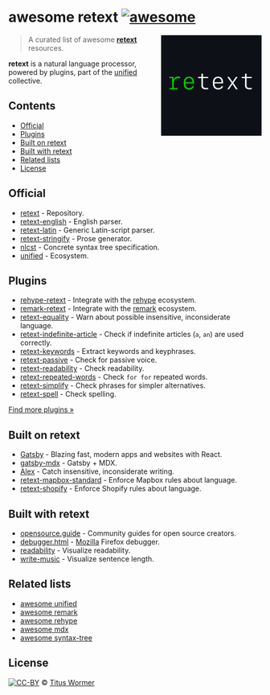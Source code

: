 <!--lint disable no-html maximum-line-length-->

# awesome retext [![awesome][awesome-badge]][awesome]

[<img align="right" alt src="https://raw.githubusercontent.com/retextjs/retext/73b5852/logo-square.svg?sanitize=true" width="200">](https://github.com/retextjs/retext)

> A curated list of awesome [**retext**][retext] resources.

**retext** is a natural language processor,
powered by plugins,
part of the [unified][] collective.

## Contents

* [Official](#official)
* [Plugins](#plugins)
* [Built on retext](#built-on-retext)
* [Built with retext](#built-with-retext)
* [Related lists](#related-lists)
* [License](#license)

## Official

* [retext](https://github.com/retextjs/retext) - Repository.
* [retext-english](https://github.com/retextjs/retext/tree/HEAD/packages/retext-english) - English parser.
* [retext-latin](https://github.com/retextjs/retext/tree/HEAD/packages/retext-latin) - Generic Latin-script parser.
* [retext-stringify](https://github.com/retextjs/retext/tree/HEAD/packages/retext-stringify) - Prose generator.
* [nlcst](https://github.com/syntax-tree/nlcst) - Concrete syntax tree specification.
* [unified](https://github.com/unifiedjs/unified) - Ecosystem.

## Plugins

* [rehype-retext](https://github.com/rehypejs/rehype-retext) - Integrate with the [rehype][] ecosystem.
* [remark-retext](https://github.com/remarkjs/remark-retext) - Integrate with the [remark][] ecosystem.
* [retext-equality](https://github.com/retextjs/retext-equality) - Warn about possible insensitive, inconsiderate language.
* [retext-indefinite-article](https://github.com/retextjs/retext-indefinite-article) - Check if indefinite articles (`a`, `an`) are used correctly.
* [retext-keywords](https://github.com/retextjs/retext-keywords) - Extract keywords and keyphrases.
* [retext-passive](https://github.com/retextjs/retext-passive) - Check for passive voice.
* [retext-readability](https://github.com/retextjs/retext-readability) - Check readability.
* [retext-repeated-words](https://github.com/retextjs/retext-repeated-words) - Check `for for` repeated words.
* [retext-simplify](https://github.com/retextjs/retext-simplify) - Check phrases for simpler alternatives.
* [retext-spell](https://github.com/retextjs/retext-spell) - Check spelling.

[Find more plugins »](https://github.com/retextjs/retext/blob/HEAD/doc/plugins.md#list-of-plugins)

## Built on retext

* [Gatsby](https://github.com/gatsbyjs/gatsby) - Blazing fast, modern apps and websites with React.
* [gatsby-mdx](https://github.com/ChristopherBiscardi/gatsby-mdx) - Gatsby + MDX.
* [Alex](https://github.com/get-alex/alex) - Catch insensitive, inconsiderate writing.
* [retext-mapbox-standard](https://github.com/mapbox/retext-mapbox-standard) - Enforce Mapbox rules about language.
* [retext-shopify](https://github.com/Shopify/retext-shopify) - Enforce Shopify rules about language.

## Built with retext

* [opensource.guide](https://github.com/github/opensource.guide) - Community guides for open source creators.
* [debugger.html](https://github.com/devtools-html/debugger.html) - [Mozilla](https://www.mozilla.org) Firefox debugger.
* [readability](https://github.com/wooorm/readability) - Visualize readability.
* [write-music](https://github.com/wooorm/write-music) - Visualize sentence length.

## Related lists

* [awesome unified](https://github.com/unifiedjs/awesome-unified)
* [awesome remark](https://github.com/remarkjs/awesome-remark)
* [awesome rehype](https://github.com/rehypejs/awesome-rehype)
* [awesome mdx](https://github.com/transitive-bullshit/awesome-mdx)
* [awesome syntax-tree](https://github.com/syntax-tree/awesome-syntax-tree)

## License

[![CC-BY][license-badge]][license] © [Titus Wormer][author]

<!-- Definitions. -->

[author]: https://wooorm.com

[awesome-badge]: https://awesome.re/badge.svg

[awesome]: https://awesome.re

[license-badge]: https://mirrors.creativecommons.org/presskit/buttons/80x15/svg/by.svg

[license]: https://creativecommons.org/licenses/by/4.0/

[rehype]: https://github.com/rehypejs/rehype

[remark]: https://github.com/remarkjs/remark

[retext]: https://github.com/retextjs/retext

[unified]: https://github.com/unifiedjs/unified
